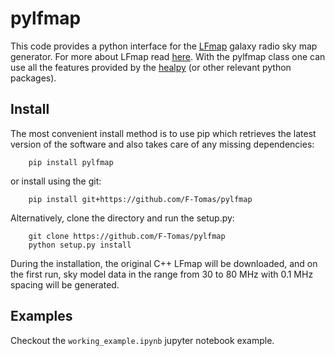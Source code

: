 # pylfmap

This code provides a python interface for the [LFmap](http://www.astro.umd.edu/~emilp/LFmap/LFmap_1.0.tar) galaxy radio sky map generator. For more about LFmap read [here](https://citeseerx.ist.psu.edu/viewdoc/download?doi=10.1.1.192.5753&rep=rep1&type=pdf). With the pylfmap class one can use all the features provided by the [healpy](https://github.com/healpy/healpy) (or other relevant python packages).

## Install

The most convenient install method is to use pip which retrieves the latest version of the software and also takes care of any missing dependencies:

        pip install pylfmap

or install using the git:

        pip install git+https://github.com/F-Tomas/pylfmap

Alternatively, clone the directory and run the setup.py:

        git clone https://github.com/F-Tomas/pylfmap
        python setup.py install
        
During the installation, the original C++ LFmap will be downloaded, and on the first run, sky model data in the range from 30 to 80 MHz with 0.1 MHz spacing will be generated.

## Examples

Checkout the `working_example.ipynb` jupyter notebook example.


